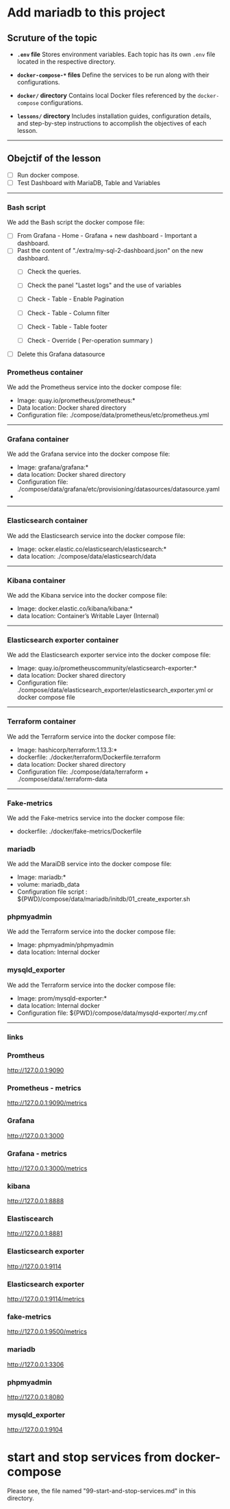 # Add mariadb to this project


## Scruture of the topic 

* **`.env` file**
  Stores environment variables. Each topic has its own `.env` file located in the respective directory.

* **`docker-compose-*` files**
  Define the services to be run along with their configurations.

* **`docker/` directory**
  Contains local Docker files referenced by the `docker-compose` configurations.

* **`lessons/` directory**
  Includes installation guides, configuration details, and step-by-step instructions to accomplish the objectives of each lesson.

---

## Obejctif of the lesson 

* [ ] Run docker compose.
* [ ] Test Dashboard with MariaDB, Table and Variables 
---
### Bash script 

We add the Bash script the docker compose file: 
* [ ] From Grafana - Home - Grafana + new dashboard - Important a dashboard.
* [ ] Past the content of "./extra/my-sql-2-dashboard.json" on the new dashboard.
  * [ ] Check the queries.
  * [ ] Check the panel "Lastet logs" and the use of variables
  * [ ] Check - Table - Enable Pagination
  * [ ] Check - Table - Column filter
  * [ ] Check - Table - Table footer
  * [ ] Check - Override ( Per-operation summary )


* [ ] Delete this Grafana datasource

### Prometheus container

We add the Prometheus service into the docker compose file: 
- Image: quay.io/prometheus/prometheus:*
- Data location: Docker shared directory
- Configuration file: ./compose/data/prometheus/etc/prometheus.yml

---

### Grafana container

We add the Grafana service into the docker compose file: 
- Image: grafana/grafana:*
- data location: Docker shared directory
- Configuration file: ./compose/data/grafana/etc/provisioning/datasources/datasource.yaml
- 
---

### Elasticsearch container

We add the Elasticsearch service into the docker compose file: 
- Image: ocker.elastic.co/elasticsearch/elasticsearch:*
- data location: ./compose/data/elasticsearch/data
---

### Kibana container

We add the Kibana service into the docker compose file: 
- Image: docker.elastic.co/kibana/kibana:*
- data location: Container’s Writable Layer (Internal)
---

### Elasticsearch exporter container

We add the Elasticsearch exporter service into the docker compose file: 
- Image: quay.io/prometheuscommunity/elasticsearch-exporter:*
- data location: Docker shared directory
- Configuration file: ./compose/data/elasticsearch_exporter/elasticsearch_exporter.yml or docker compose file
---

### Terraform container

We add the Terraform service into the docker compose file: 
- Image: hashicorp/terraform:1.13.3:*
- dockerfile: ./docker/terraform/Dockerfile.terraform
- data location: Docker shared directory
- Configuration file: ./compose/data/terraform + ./compose/data/.terraform-data
---

### Fake-metrics

We add the Fake-metrics service into the docker compose file: 
- dockerfile: ./docker/fake-metrics/Dockerfile

###  mariadb
We add the MaraiDB service into the docker compose file: 
- Image: mariadb:*
- volume: mariadb_data
- Configuration file script : ${PWD}/compose/data/mariadb/initdb/01_create_exporter.sh

### phpmyadmin
We add the Terraform service into the docker compose file: 
- Image: phpmyadmin/phpmyadmin
- data location: Internal docker

###  mysqld_exporter
We add the Terraform service into the docker compose file: 
- Image: prom/mysqld-exporter:* 
- data location: Internal docker
- Configuration file: ${PWD}/compose/data/mysqld-exporter/.my.cnf
  
---

### links
### Promtheus
http://127.0.0.1:9090
### Prometheus - metrics
http://127.0.0.1:9090/metrics
### Grafana 
http://127.0.0.1:3000
### Grafana - metrics
http://127.0.0.1:3000/metrics
### kibana
http://127.0.0.1:8888
### Elastiscearch 
http://127.0.0.1:8881
### Elasticsearch exporter
http://127.0.0.1:9114
### Elasticsearch exporter
http://127.0.0.1:9114/metrics
### fake-metrics
http://127.0.0.1:9500/metrics
### mariadb
http://127.0.0.1:3306
### phpmyadmin
http://127.0.0.1:8080
### mysqld_exporter
http://127.0.0.1:9104



# start and stop services from docker-compose
Please see, the file named "99-start-and-stop-services.md" in this directory.
